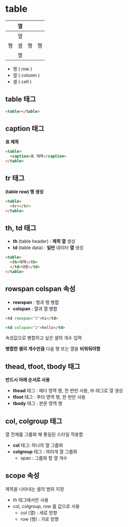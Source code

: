# table

||열|||
|-|-|-|-|
||열|||
|행|셀|행|행|
||열|||
- 행 ( row ) 
- 열 ( column )
- 셀 ( cell )

## table 태그
```html
<table></table>
```

## caption 태그
**표 제목**
```html
<table>
  <caption>표 제목</caption>
</table>
```

## tr 태그
**(table row) 행 생성**
```html
<table>
  <tr></tr>
</table>
```

## th, td 태그

- **th** (table header) : **제목 열** 생성
- **td** (table data) : **일반** 데이터 **열** 생성
```html
<table>
  <th>제목</th>
  </td>내용</td>
</table>
```

## rowspan colspan 속성

- **rowspan** : 행과 행 병합
- **colspan** : 열과 열 병합

```html
<td rowspan="3">hi</td>

<td colspan="2">hello</td>
```
속성값으로 병합하고 싶은 셀의 개수 입력

**병합한 셀의 개수만큼** 다음 행 또는 열을 **비워둬야함**


## thead, tfoot, tbody 태그
**반드시 아래 순서로 사용**
- **thead** 태그 : 헤더 영역 행, 한 번만 사용, th 태그로 열 생성
- **tfoot** 태그 : 푸터 영역 행, 한 번만 사용
- **tbody** 태그 : 본문 영역 행

## col, colgroup 태그

열 전체를 그룹화 해 통일된 스타일 적용함

- **col** 태그: 하나의 열 그룹화
- **colgroup** 태그 : 여러개 열 그룹화
  - span : 그룹화 할 열 개수

## scope 속성

제목을 나타내는 셀의 범위 지정

- th 태그에서만 사용
- col, colgroup, row 를 값으로 사용
  - col (열) : 세로 방향
  - row (행) : 가로 방향